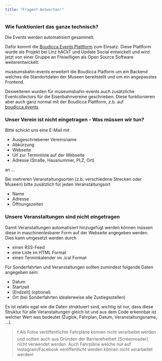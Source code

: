 ```yaml
---
title: "Fragen? Antworten!"
---
```


### Wie funktioniert das ganze technisch?

Die Events werden automatisiert gesammelt.

Dafür kommt die [Boudicca Events Plattform](https://boudicca.events/about) zum Einsatz. Diese Plattform wurde als Projekt bei
Linz hACkT und Update Social entwickelt und wird jetzt von einer Gruppe an Freiwilligen als Open Source Software weiterentwickelt.

museumsbahn-events erweitert die Boudicca Platform um ein Backend welches die Standortdaten der Museen bereitstellt und
um ein angepasstes Frontend.

Desweiteren wurden für museumsbahn-events auch zusätzliche Eventcollectors für die Eisenbahnvereine geschrieben. 
Diese funktionieren aber auch ganz normal mit der Boudicca Plattform, z.b. auf [boudicca.events](https://boudicca.events).

### Unser Verein ist nicht eingetragen - Was müssen wir tun?

Bitte schickt uns eine E-Mail mit

- Ausgeschriebener Vereinsname
- Abkürzung
- Webseite
- Url zur Terminliste auf der Webseite
- Adresse (Straße, Hausnummer, PLZ, Ort)

an ...

Bei mehreren Veranstaltungsorten (z.b. verschiedene Strecken oder Museen) bitte zusätzlich für jeden Veranstaltungsort

- Name
- Adresse
- Öffnungszeiten

### Unsere Veranstaltungen sind nicht eingetragen

Damit Veranstaltungen automatisiert hinzugefügt werden können müssen diese in maschinenlesbarer Form auf der Webseite
angegeben werden. Dies kann umgesetzt werden durch
- einen RSS-Feed
- eine Liste im HTML Format
- einen Terminkalender im .ical Format

Für Sonderfahrten und Veranstaltungen sollten zumindest folgende Daten angegeben sein:

- Datum
- Startzeit
- [Endzeit] (optional)
- Ort (bei Sonderfahrten idealerweise alle Zustiegsstellen)

Es ist relativ egal wie die Daten struktuiert sind, wichtig ist nur, dass diese Struktur für alle Veranstaltungen gleich ist und
aus dem Code erkennbar ist welcher Wert was bedeutet (Zuglok, Fahrplan, Datum, Veranstaltungsname, ...).

> ❗ Als Fotos veröffentlichte Fahrpläne können nicht verarbeitet werden und sollten auch aus Gründen der Barrierefreiheit (Screenreader) nicht verwendet werden. Auch Fahrpläne welche nur auf Instagram/Facebook veröffentlicht werden können nicht verarbeitet werden!